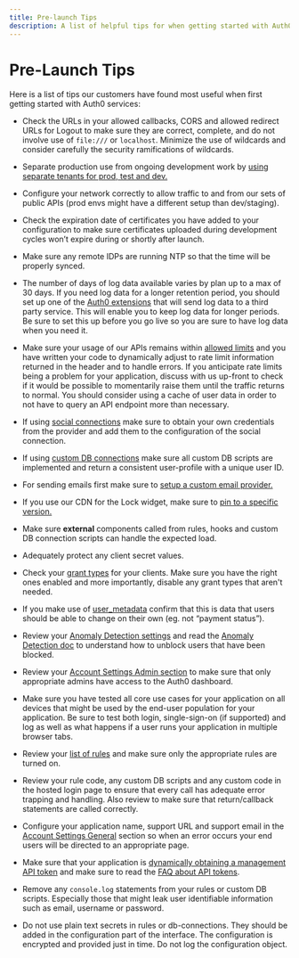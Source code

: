 ```yaml
---
title: Pre-launch Tips 
description: A list of helpful tips for when getting started with Auth0 services based on feedback and experience from others.
---
```


# Pre-Launch Tips 

Here is a list of tips our customers have found most useful when first getting started with Auth0 services:

* Check the URLs in your allowed callbacks, CORS and allowed redirect URLs for Logout to make sure they are correct, complete, and do not involve use of `file:///` or `localhost`.  Minimize the use of wildcards and consider carefully the security ramifications of wildcards.

* Separate production use from ongoing development work by [using separate tenants for prod, test and dev.](/dev-lifecycle/setting-up-env)

* Configure your network correctly to allow traffic to and from our sets of public APIs (prod envs might have a different setup than dev/staging).

* Check the expiration date of certificates you have added to your configuration to make sure certificates uploaded during development cycles won’t expire during or shortly after launch.

* Make sure any remote IDPs are running NTP so that the time will be properly synced.

* The number of days of log data available varies by plan up to a max of 30 days. If you need log data for a longer retention period, you should set up one of the [Auth0 extensions](/extensions#export-auth0-logs-to-an-external-service) that will send log data to a third party service. This will enable you to keep log data for longer periods.  Be sure to set this up before you go live so you are sure to have log data when you need it.

* Make sure your usage of our APIs remains within [allowed limits](/policies/rate-limits) and you have written your code to dynamically adjust to rate limit information returned in the header and to handle errors. If you anticipate rate limits being a problem for your application, discuss with us up-front to check if it would be possible to momentarily raise them until the traffic returns to normal. You should consider using a cache of user data in order to not have to query an API endpoint more than necessary.

* If using [social connections](/identityproviders) make sure to obtain your own credentials from the provider and add them to the configuration of the social connection.

* If using [custom DB connections](/connections/database/mysql) make sure all custom DB scripts are implemented and return a consistent user-profile with a unique user ID.

* For sending emails first make sure to [setup a custom email provider.](/email/providers)

* If you use our CDN for the Lock widget, make sure to [pin to a specific version.](/libraries/lock/v10#installation-sources)

* Make sure **external** components called from rules, hooks and custom DB connection scripts can handle the expected load.

* Adequately protect any client secret values.

* Check your [grant types](/clients/client-grant-types) for your clients. Make sure you have the right ones enabled and more importantly, disable any grant types that aren't needed.

* If you make use of [user_metadata](/metadata) confirm that this is data that users should be able to change on their own (eg. not “payment status”).

* Review your [Anomaly Detection settings](${manage_url}/#/anomaly) and read the [Anomaly Detection doc](/anomaly-detection) to understand how to unblock users that have been blocked.

* Review your [Account Settings Admin section](${manage_url}/#/account/admins) to make sure that only appropriate admins have access to the Auth0 dashboard.

* Make sure you have tested all core use cases for your application on all devices that might be used by the end-user population for your application.  Be sure to test both login, single-sign-on (if supported) and log as well as what happens if a user runs your application in multiple browser tabs.

* Review your [list of rules](${manage_url}/#/rules) and make sure only the appropriate rules are turned on. 

* Review your rule code, any custom DB scripts and any custom code in the hosted login page to ensure that every call has adequate error trapping and handling.  Also review to make sure that return/callback statements are called correctly.

* Configure your application name, support URL and support email in the [Account Settings General](${manage_url}/#/account) section so when an error occurs your end users will be directed to an appropriate page.

* Make sure that your application is [dynamically obtaining a management API token](/api/management/v2/tokens) and make sure to read the [FAQ about API tokens](/api/management/v2/tokens#frequently-asked-questions).

* Remove any `console.log` statements from your rules or custom DB scripts. Especially those that might leak user identifiable information such as email, username or password.

* Do not use plain text secrets in rules or db-connections. They should be added in the configuration part of the interface. The configuration is encrypted and provided just in time. Do not log the configuration object. 
